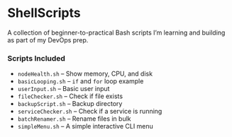 # ShellScripts
A collection of beginner-to-practical Bash scripts I’m learning and building as part of my DevOps prep.


### Scripts Included
- `nodeHealth.sh` – Show memory, CPU, and disk
- `basicLooping.sh` – `if` and `for` loop example
- `userInput.sh` – Basic user input
- `fileChecker.sh` – Check if file exists
- `backupScript.sh` – Backup directory
- `serviceChecker.sh` – Check if a service is running
- `batchRenamer.sh` – Rename files in bulk
- `simpleMenu.sh` – A simple interactive CLI menu
